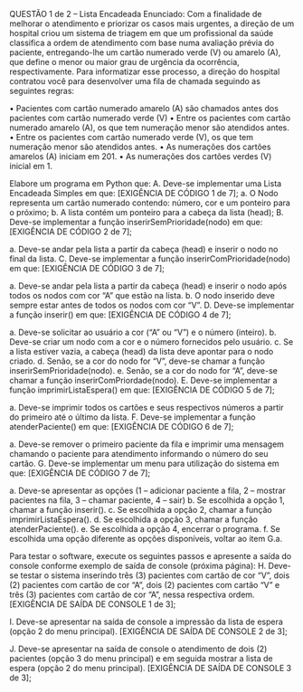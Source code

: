 QUESTÃO 1 de 2 – Lista Encadeada
Enunciado: Com a finalidade de melhorar o atendimento e priorizar os casos mais urgentes, a direção de um hospital criou um sistema de triagem em que um profissional da saúde classifica a ordem de atendimento com base numa avaliação prévia do paciente, entregando-lhe um cartão numerado verde (V) ou amarelo (A), que define o menor ou maior grau de urgência da ocorrência, respectivamente. Para informatizar esse processo, a direção do hospital contratou você para desenvolver uma fila de chamada seguindo as seguintes regras:

•	Pacientes com cartão numerado amarelo (A) são chamados antes dos pacientes com cartão numerado verde (V)
•	Entre os pacientes com cartão numerado amarelo (A), os que tem numeração menor são atendidos antes.
•	Entre os pacientes com cartão numerado verde (V), os que tem numeração menor são atendidos antes.
•	As numerações dos cartões amarelos (A) iniciam em 201.
•	As numerações dos cartões verdes (V) inicial em 1.

Elabore um programa em Python que:
A.	 Deve-se implementar uma Lista Encadeada Simples em que: [EXIGÊNCIA DE CÓDIGO 1 de 7];
a.	O Nodo representa um cartão numerado contendo: número, cor e um ponteiro para o próximo;
b.	A lista contém um ponteiro para a cabeça da lista (head);
B.	 Deve-se implementar a função inserirSemPrioridade(nodo) em que: [EXIGÊNCIA DE CÓDIGO 2 de 7];

a.	 Deve-se andar pela lista a partir da cabeça (head) e inserir o nodo no final da lista.
C.	 Deve-se implementar a função inserirComPrioridade(nodo) em que: [EXIGÊNCIA DE CÓDIGO 3 de 7];

a.	 Deve-se andar pela lista a partir da cabeça (head) e inserir o nodo após todos os nodos com cor “A” que estão na lista.
b.	 O nodo inserido deve sempre estar antes de todos os nodos com cor “V”.
D.	 Deve-se implementar a função inserir() em que: [EXIGÊNCIA DE CÓDIGO 4 de 7];

a.	 Deve-se solicitar ao usuário a cor (“A” ou “V”) e o número (inteiro).
b.	 Deve-se criar um nodo com a cor e o número fornecidos pelo usuário.
c.	 Se a lista estiver vazia, a cabeça (head) da lista deve apontar para o nodo criado.
d.	 Senão, se a cor do nodo for “V”, deve-se chamar a função inserirSemPrioridade(nodo).
e.	 Senão, se a cor do nodo for “A”, deve-se chamar a função inserirComPriordade(nodo).
E.	 Deve-se implementar a função imprimirListaEspera() em que: [EXIGÊNCIA DE CÓDIGO 5 de 7];

a.	 Deve-se imprimir todos os cartões e seus respectivos números a partir do primeiro até o último da lista.
F.	 Deve-se implementar a função atenderPaciente() em que: [EXIGÊNCIA DE CÓDIGO 6 de 7];

a.	 Deve-se remover o primeiro paciente da fila e imprimir uma mensagem chamando o paciente para atendimento informando o número do seu cartão.
G.	 Deve-se implementar um menu para utilização do sistema em que: [EXIGÊNCIA DE CÓDIGO 7 de 7];

a.	 Deve-se apresentar as opções (1 – adicionar paciente a fila, 2 – mostrar pacientes na fila, 3 – chamar paciente, 4 – sair)
b.	 Se escolhida a opção 1, chamar a função inserir().
c.	 Se escolhida a opção 2, chamar a função imprimirListaEspera().
d.	 Se escolhida a opção 3, chamar a função atenderPaciente().
e.	 Se escolhida a opção 4, encerrar o programa.
f.	 Se escolhida uma opção diferente as opções disponíveis, voltar ao item G.a.

Para testar o software, execute os seguintes passos e apresente a saída do console conforme exemplo de saída de console (próxima página):
H.	Deve-se testar o sistema inserindo três (3) pacientes com cartão de cor “V”, dois (2) pacientes com cartão de cor “A”, dois (2) pacientes com cartão “V” e três (3) pacientes com cartão de cor “A”, nessa respectiva ordem. [EXIGÊNCIA DE SAÍDA DE CONSOLE 1 de 3];

I.	Deve-se apresentar na saída de console a impressão da lista de espera (opção 2 do menu principal). [EXIGÊNCIA DE SAÍDA DE CONSOLE 2 de 3];
  
J.	Deve-se apresentar na saída de console o atendimento de dois (2) pacientes (opção 3 do menu principal) e em seguida mostrar a lista de espera (opção 2 do menu principal). [EXIGÊNCIA DE SAÍDA DE CONSOLE 3 de 3];  

